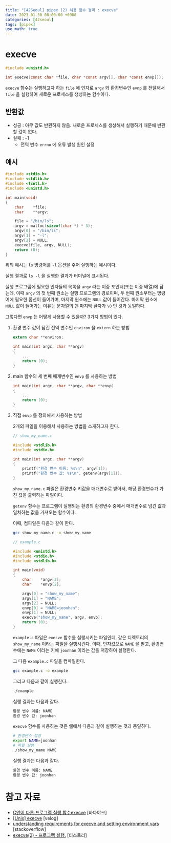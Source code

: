 ```yaml
---
title: "[42Seoul] pipex (2) 허용 함수 정리 : execve"
date: 2023-01-30 08:00:00 +0900
categories: [42seoul]
tags: [pipex]
use_math: true
---
```


# execve

```c
#include <unistd.h>

int execve(const char *file, char *const argv[], char *const envp[]);
```

`execve` 함수는 실행하고자 하는 `file` 에 인자로 `argv` 와 환경변수인 `evnp` 를 전달해서 `file` 을 실행하여 새로운 프로세스를 생성하는 함수이다.

## 반환값

- 성공 : 아무 값도 반환하지 않음. 새로운 프로세스를 생성해서 실행하기 때문에 반환할 값이 없다.
- 실패 : -1
    - 전역 변수 `errno` 에 오류 발생 원인 설정

## 예시

```c
#include <stdio.h>
#include <stdlib.h>
#include <fcntl.h>
#include <unistd.h>

int	main(void)
{
	char	*file;
	char	**argv;

	file = "/bin/ls";
	argv = malloc(sizeof(char *) * 3);
	argv[0] = "/bin/ls";
	argv[1] = "-l";
	argv[2] = NULL;
	execve(file, argv, NULL);
	return (0);
}
```

위의 예시는 `ls` 명령어를 `-l` 옵션을 주어 실행하는 예시이다.

실행 결과로 `ls -l` 을 실행한 결과가 터미널에 표시된다.

실행 프로그램에 필요한 인자들의 목록을 `argv` 라는 이중 포인터(또는 이중 배열)에 담는데, 이때 `argv` 의 첫 번째 원소는 실행 프로그램의 경로이며, 두 번째 원소부터는 명령어에 필요한 옵션이 들어가며, 마지막 원소에는 `NULL` 값이 들어간다. 마지막 원소에 `NULL` 값이 들어가는 이유는 문자열의 맨 마지막 글자가 `\0` 인 것과 동일하다.

그렇다면 `envp` 는 어떻게 사용할 수 있을까? 3가지 방법이 있다.

1. 환경 변수 값이 담긴 전역 변수인 `environ` 을 `extern` 하는 방법

    ```c
    extern char **environ;

    int	main(int argc, char **argv)
    {
    	...
    	return (0);
    }
    ```

2. main 함수의 세 번째 매개변수인 `envp` 를 사용하는 방법

    ```c
    int main(int argc, char **argv, char **envp)
    {
    	...
    	return (0);
    }
    ```

3. 직접 `envp` 를 정의해서 사용하는 방법

    2개의 파일을 이용해서 사용하는 방법을 소개하고자 한다.

    ```c
    // show_my_name.c

    #include <stdlib.h>
    #include <stdio.h>

    int	main(int argc, char **argv)
    {
    	printf("환경 변수 이름: %s\n", argv[1]);
    	printf("환경 변수 값: %s\n", getenv(argv[1]));
    }
    ```

    `show_my_name.c` 파일은 환경변수 키값을 매개변수로 받아서, 해당 환경변수가 가진 값을 출력하는 파일이다.

    `getenv` 함수는 프로그램이 실행되는 환경의 환경변수 중에서 매개변수로 넘긴 값과 일치하는 값을 가져오는 함수이다.

    이때, 컴파일은 다음과 같이 한다.

    ```bash
    gcc show_my_name.c -o show_my_name
    ```

    ```c
    // example.c

    #include <unistd.h>
    #include <stdio.h>
    #include <stdlib.h>

    int	main(void)
    {
    	char	*argv[3];
    	char	*envp[2];

    	argv[0] = "show_my_name";
    	argv[1] = "NAME";
    	argv[2] = NULL;
    	envp[0] = "NAME=joonhan";
    	envp[1] = NULL;
    	execve("show_my_name", argv, envp);
    	return (0);
    }
    ```

    `example.c` 파일은 `execve` 함수를 실행시키는 파일인데, 같은 디렉토리의 `show_my_name` 이라는 파일을 실행시킨다. 이때, 인자값으로 `NAME` 을 받고, 환경변수에는 `NAME` 이라는 키에 `joonhan` 이라는 값을 저장하여 실행한다.

    그 다음 `example.c` 파일을 컴파일한다.

    ```bash
    gcc example.c -o example
    ```

    그리고 다음과 같이 실행한다.

    ```bash
    ./example
    ```

    실행 결과는 다음과 같다.

    ```bash
    환경 변수 이름: NAME
    환경 변수 값: joonhan
    ```

    `execve` 함수를 사용하는 것은 쉘에서 다음과 같이 실행하는 것과 동일하다.

    ```bash
    # 환경변수 설정
    export NAME=joonhan
    # 파일 실행
    ./show_my_name NAME
    ```

    실행 결과는 다음과 같다.

    ```bash
    환경 변수 이름: NAME
    환경 변수 값: joonhan
    ```


# 참고 자료

- [C언어 다른 프로그램 실행 함수execve](https://badayak.com/entry/C%EC%96%B8%EC%96%B4-%EB%8B%A4%EB%A5%B8-%ED%94%84%EB%A1%9C%EA%B7%B8%EB%9E%A8-%EC%8B%A4%ED%96%89-%ED%95%A8%EC%88%98execve) [바다야크]
- [[Unix] execve](https://velog.io/@t1won/Unix-execve) [velog]
- [understanding requirements for execve and setting environment vars](https://stackoverflow.com/questions/7656549/understanding-requirements-for-execve-and-setting-environment-vars) [stackoverflow]
- [execve(2) - 프로그램 실행.](https://www.it-note.kr/157) [티스토리]
